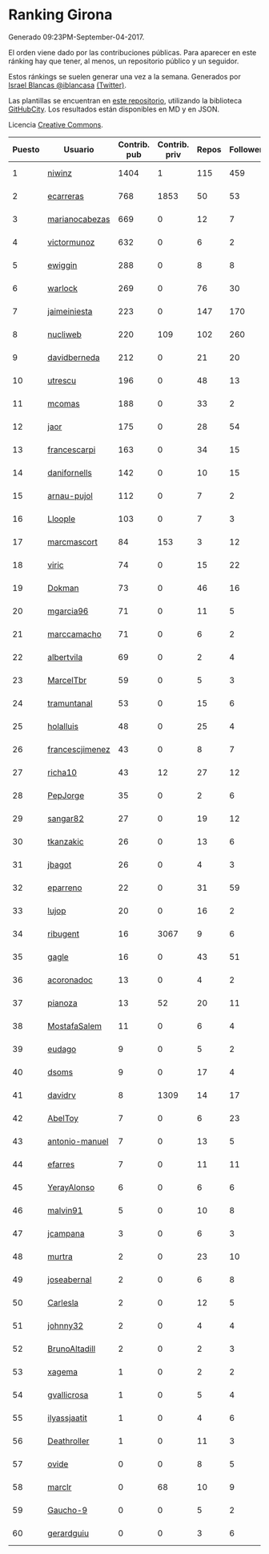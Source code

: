 # Ranking Girona

Generado 09:23PM-September-04-2017.

El orden viene dado por las contribuciones públicas. Para aparecer en este ránking hay que tener, al menos, un repositorio público y un seguidor.

Estos ránkings se suelen generar una vez a la semana. Generados por [Israel Blancas @iblancasa](https://github.com/iblancasa/) [(Twitter)](https://twitter.com/iblancasa).

Las plantillas se encuentran en [este repositorio](https://github.com/iblancasa/GH-Spanish-Ranking), utilizando la biblioteca [GitHubCity](https://github.com/iblancasa/GitHubCity). Los resultados están disponibles en MD y en JSON.

Licencia [Creative Commons](https://creativecommons.org/licenses/by/4.0/).

| Puesto   |  Usuario  | Contrib. pub | Contrib. priv |Repos| Followers | Desde |  Avatar  |
|----------|-----------|--------------|---------------|-----|-----------|-------|----------|
|1|[niwinz](https://github.com/niwinz)|1404|1|115|459|2011-06-11|![niwinz](https://avatars3.githubusercontent.com/u/843689)|
|2|[ecarreras](https://github.com/ecarreras)|768|1853|50|53|2010-06-02|![ecarreras](https://avatars0.githubusercontent.com/u/294235)|
|3|[marianocabezas](https://github.com/marianocabezas)|669|0|12|7|2016-05-10|![marianocabezas](https://avatars3.githubusercontent.com/u/19290459)|
|4|[victormunoz](https://github.com/victormunoz)|632|0|6|2|2015-05-06|![victormunoz](https://avatars0.githubusercontent.com/u/12271074)|
|5|[ewiggin](https://github.com/ewiggin)|288|0|8|8|2011-03-08|![ewiggin](https://avatars2.githubusercontent.com/u/657517)|
|6|[warlock](https://github.com/warlock)|269|0|76|30|2010-02-03|![warlock](https://avatars1.githubusercontent.com/u/194981)|
|7|[jaimeiniesta](https://github.com/jaimeiniesta)|223|0|147|170|2008-03-09|![jaimeiniesta](https://avatars1.githubusercontent.com/u/2629)|
|8|[nucliweb](https://github.com/nucliweb)|220|109|102|260|2012-01-05|![nucliweb](https://avatars2.githubusercontent.com/u/1307927)|
|9|[davidberneda](https://github.com/davidberneda)|212|0|21|20|2012-04-12|![davidberneda](https://avatars3.githubusercontent.com/u/1636163)|
|10|[utrescu](https://github.com/utrescu)|196|0|48|13|2012-07-20|![utrescu](https://avatars3.githubusercontent.com/u/2011002)|
|11|[mcomas](https://github.com/mcomas)|188|0|33|2|2013-05-15|![mcomas](https://avatars0.githubusercontent.com/u/4439719)|
|12|[jaor](https://github.com/jaor)|175|0|28|54|2009-05-04|![jaor](https://avatars0.githubusercontent.com/u/80719)|
|13|[francescarpi](https://github.com/francescarpi)|163|0|34|15|2010-05-26|![francescarpi](https://avatars1.githubusercontent.com/u/287872)|
|14|[danifornells](https://github.com/danifornells)|142|0|10|15|2012-12-03|![danifornells](https://avatars0.githubusercontent.com/u/2950939)|
|15|[arnau-pujol](https://github.com/arnau-pujol)|112|0|7|2|2016-08-28|![arnau-pujol](https://avatars0.githubusercontent.com/u/21292745)|
|16|[Lloople](https://github.com/Lloople)|103|0|7|3|2013-10-11|![Lloople](https://avatars1.githubusercontent.com/u/5665466)|
|17|[marcmascort](https://github.com/marcmascort)|84|153|3|12|2013-02-14|![marcmascort](https://avatars1.githubusercontent.com/u/3595718)|
|18|[viric](https://github.com/viric)|74|0|15|22|2009-03-24|![viric](https://avatars2.githubusercontent.com/u/66664)|
|19|[Dokman](https://github.com/Dokman)|73|0|46|16|2012-09-06|![Dokman](https://avatars2.githubusercontent.com/u/2290904)|
|20|[mgarcia96](https://github.com/mgarcia96)|71|0|11|5|2014-02-01|![mgarcia96](https://avatars2.githubusercontent.com/u/6561770)|
|21|[marccamacho](https://github.com/marccamacho)|71|0|6|2|2014-04-24|![marccamacho](https://avatars2.githubusercontent.com/u/7396184)|
|22|[albertvila](https://github.com/albertvila)|69|0|2|4|2011-03-24|![albertvila](https://avatars3.githubusercontent.com/u/688206)|
|23|[MarcelTbr](https://github.com/MarcelTbr)|59|0|5|3|2016-11-18|![MarcelTbr](https://avatars0.githubusercontent.com/u/23552041)|
|24|[tramuntanal](https://github.com/tramuntanal)|53|0|15|6|2010-02-08|![tramuntanal](https://avatars3.githubusercontent.com/u/199462)|
|25|[holalluis](https://github.com/holalluis)|48|0|25|4|2011-09-27|![holalluis](https://avatars2.githubusercontent.com/u/1082644)|
|26|[francescjimenez](https://github.com/francescjimenez)|43|0|8|7|2012-05-30|![francescjimenez](https://avatars3.githubusercontent.com/u/1791741)|
|27|[richa10](https://github.com/richa10)|43|12|27|12|2014-12-06|![richa10](https://avatars0.githubusercontent.com/u/10096428)|
|28|[PepJorge](https://github.com/PepJorge)|35|0|2|6|2013-03-08|![PepJorge](https://avatars2.githubusercontent.com/u/3807514)|
|29|[sangar82](https://github.com/sangar82)|27|0|19|12|2010-12-15|![sangar82](https://avatars2.githubusercontent.com/u/524030)|
|30|[tkanzakic](https://github.com/tkanzakic)|26|0|13|6|2011-06-29|![tkanzakic](https://avatars3.githubusercontent.com/u/884028)|
|31|[jbagot](https://github.com/jbagot)|26|0|4|3|2015-03-28|![jbagot](https://avatars0.githubusercontent.com/u/11691527)|
|32|[eparreno](https://github.com/eparreno)|22|0|31|59|2008-03-13|![eparreno](https://avatars2.githubusercontent.com/u/3028)|
|33|[lujop](https://github.com/lujop)|20|0|16|2|2011-07-16|![lujop](https://avatars2.githubusercontent.com/u/920260)|
|34|[ribugent](https://github.com/ribugent)|16|3067|9|6|2011-11-08|![ribugent](https://avatars2.githubusercontent.com/u/1180455)|
|35|[gagle](https://github.com/gagle)|16|0|43|51|2012-02-17|![gagle](https://avatars3.githubusercontent.com/u/1446052)|
|36|[acoronadoc](https://github.com/acoronadoc)|13|0|4|2|2011-06-01|![acoronadoc](https://avatars1.githubusercontent.com/u/822481)|
|37|[pianoza](https://github.com/pianoza)|13|52|20|11|2013-02-28|![pianoza](https://avatars0.githubusercontent.com/u/3731130)|
|38|[MostafaSalem](https://github.com/MostafaSalem)|11|0|6|4|2016-05-03|![MostafaSalem](https://avatars2.githubusercontent.com/u/19169958)|
|39|[eudago](https://github.com/eudago)|9|0|5|2|2011-05-25|![eudago](https://avatars1.githubusercontent.com/u/809916)|
|40|[dsoms](https://github.com/dsoms)|9|0|17|4|2011-07-13|![dsoms](https://avatars0.githubusercontent.com/u/912243)|
|41|[davidrv](https://github.com/davidrv)|8|1309|14|17|2009-03-09|![davidrv](https://avatars1.githubusercontent.com/u/61644)|
|42|[AbelToy](https://github.com/AbelToy)|7|0|6|23|2009-10-31|![AbelToy](https://avatars1.githubusercontent.com/u/147130)|
|43|[antonio-manuel](https://github.com/antonio-manuel)|7|0|13|5|2015-04-09|![antonio-manuel](https://avatars3.githubusercontent.com/u/11867984)|
|44|[efarres](https://github.com/efarres)|7|0|11|11|2014-03-04|![efarres](https://avatars3.githubusercontent.com/u/6848360)|
|45|[YerayAlonso](https://github.com/YerayAlonso)|6|0|6|6|2012-05-29|![YerayAlonso](https://avatars1.githubusercontent.com/u/1788228)|
|46|[malvin91](https://github.com/malvin91)|5|0|10|8|2014-02-27|![malvin91](https://avatars1.githubusercontent.com/u/6801363)|
|47|[jcampana](https://github.com/jcampana)|3|0|6|3|2012-07-16|![jcampana](https://avatars0.githubusercontent.com/u/1982571)|
|48|[murtra](https://github.com/murtra)|2|0|23|10|2012-06-05|![murtra](https://avatars0.githubusercontent.com/u/1818725)|
|49|[joseabernal](https://github.com/joseabernal)|2|0|6|8|2011-11-23|![joseabernal](https://avatars1.githubusercontent.com/u/1215598)|
|50|[Carlesla](https://github.com/Carlesla)|2|0|12|5|2012-06-18|![Carlesla](https://avatars3.githubusercontent.com/u/1863714)|
|51|[johnny32](https://github.com/johnny32)|2|0|4|4|2013-03-20|![johnny32](https://avatars1.githubusercontent.com/u/3924718)|
|52|[BrunoAltadill](https://github.com/BrunoAltadill)|2|0|2|3|2015-12-29|![BrunoAltadill](https://avatars0.githubusercontent.com/u/16470099)|
|53|[xagema](https://github.com/xagema)|1|0|2|2|2012-05-23|![xagema](https://avatars1.githubusercontent.com/u/1770166)|
|54|[gvallicrosa](https://github.com/gvallicrosa)|1|0|5|4|2012-09-13|![gvallicrosa](https://avatars3.githubusercontent.com/u/2340232)|
|55|[ilyassjaatit](https://github.com/ilyassjaatit)|1|0|4|6|2013-12-06|![ilyassjaatit](https://avatars3.githubusercontent.com/u/6122534)|
|56|[Deathroller](https://github.com/Deathroller)|1|0|11|3|2014-06-18|![Deathroller](https://avatars0.githubusercontent.com/u/7921596)|
|57|[ovide](https://github.com/ovide)|0|0|8|5|2013-02-01|![ovide](https://avatars0.githubusercontent.com/u/3451025)|
|58|[marclr](https://github.com/marclr)|0|68|10|9|2013-02-04|![marclr](https://avatars3.githubusercontent.com/u/3474291)|
|59|[Gaucho-9](https://github.com/Gaucho-9)|0|0|5|2|2014-01-27|![Gaucho-9](https://avatars0.githubusercontent.com/u/6517150)|
|60|[gerardguiu](https://github.com/gerardguiu)|0|0|3|6|2013-10-14|![gerardguiu](https://avatars1.githubusercontent.com/u/5679102)|
